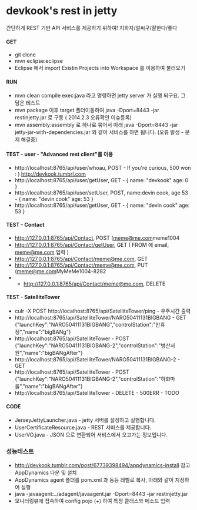 # devkook's rest in jetty
간단하게 REST 기반 API 서비스를 제공하기 위하여! 지화자/얼씨구/잘한다/좋다

#### GET
* git clone 
* mvn eclipse:eclipse
* Eclipse 에서 import Existin Projects into Workspace 를 이용하여 불러오기


#### RUN
* mvn clean compile exec:java 라고 명령하면 jetty server 가 실행 되구요. 그 담은 테스트
* mvn package 이후 target 폴더이동하여 java -Dport=8443 -jar restinjetty.jar 로 구동 ( 2014.2.3 오류확인 이슈등록)
* mvn assembly:assembly 로 하나로 묶어서 아래 java -Dport=8443 -jar jetty-jar-with-dependencies.jar 와 같이 서비스를 하면 됩니다. (오류 발생 - 문제 해결중)

#### TEST - user - "Advanced rest client"를 이용
* http://localhost:8765/api/user/whoau, POST - If you're curious, 500 won : ) http://devkook.tumbrl.com
* http://localhost:8765/api/user/getUser, GET - { name: "devkook" age: 0 }
* http://localhost:8765/api/user/setUser, POST, name:devin cook, age 53 - { name: "devin cook" age: 53 }
* http://localhost:8765/api/user/getUser, GET - { name: "devin cook" age: 53 }

#### TEST - Contact
* http://127.0.0.1:8765/api/Contact, POST (<Contact><email>meme@me.com</email><name>meme</name><phone>1004</phone></Contact>
* http://127.0.0.1:8765/api/Contact/getUser, GET ( FROM 에 email, meme@me.com 입력 )
* http://127.0.0.1:8765/api/Contact/meme@me.com, GET
* http://127.0.0.1:8765/api/Contact/meme@me.com, PUT (<Contact><email>meme@me.com</email><name>MyMeMe</name><phone>1004-8282</phone></Contact>
* * http://127.0.0.1:8765/api/Contact/meme@me.com, DELETE

#### TEST - SatelliteTower
* culr -X POST http://localhost:8765/api/SatelliteTower/ping - 우주시간 출력
* http://localhost:8765/api/SatelliteTower/NARO50411131BIGBANG - GET {"launchKey":"NARO50411131BIGBANG","controlStation":"만휴정","name":"bigBANg"}
* http://localhost:8765/api/SatelliteTower - POST {"launchKey":"NARO50411131BIGBANG-2","controlStation":"병산서원","name":"bigBANgAfter"}
* http://localhost:8765/api/SatelliteTower/NARO50411131BIGBANG-2 - GET
* http://localhost:8765/api/SatelliteTower - POST {"launchKey":"NARO50411131BIGBANG-2","controlStation":"하화마을","name":"bigBANgAfter"}
* http://localhost:8765/api/SatelliteTower - DELETE - 500ERR - TODO

#### CODE
* JerseyJettyLauncher.java - jetty 서버를 설정하고 실행합니다.
* UserCertificateResource.java - REST 서비스를 제공합니다. 
* UserVO.java - JSON 으로 변환되어 서비스에서 오고가는 정보입니다.

### 성능테스트
* http://devkook.tumblr.com/post/67739398494/appdynamics-install 참고 AppDynamics 다운 및 설치
* AppDynamics agent 폴더를 pom.xml 과 동등 레벨로 복사, 아래와 같이 지정하여 실행
* java -javaagent:../adagent/javaagent.jar -Dport=8443 -jar restinjetty.jar
* 모니터링뷰에 접속하여 config pojo (+) 하여 특정 클래스뫄 메소드 입력


